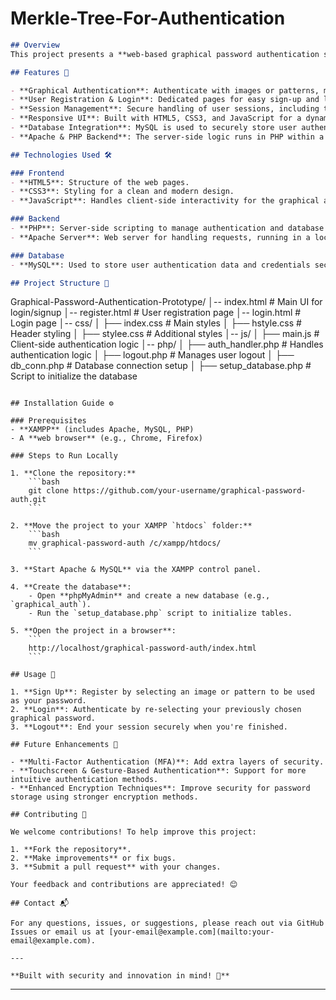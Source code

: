 # Merkle-Tree-For-Authentication
```markdown
## Overview
This project presents a **web-based graphical password authentication system** that replaces traditional text-based passwords with a more interactive and visual approach. Users can authenticate using images or patterns, providing a secure and innovative alternative to logging in with text passwords.

## Features 🌟

- **Graphical Authentication**: Authenticate with images or patterns, making your password more visual and secure.
- **User Registration & Login**: Dedicated pages for easy sign-up and login.
- **Session Management**: Secure handling of user sessions, including the ability to log out.
- **Responsive UI**: Built with HTML5, CSS3, and JavaScript for a dynamic and mobile-friendly experience.
- **Database Integration**: MySQL is used to securely store user authentication data.
- **Apache & PHP Backend**: The server-side logic runs in PHP within a local XAMPP environment.

## Technologies Used 🛠️

### Frontend
- **HTML5**: Structure of the web pages.
- **CSS3**: Styling for a clean and modern design.
- **JavaScript**: Handles client-side interactivity for the graphical authentication process.

### Backend
- **PHP**: Server-side scripting to manage authentication and database interactions.
- **Apache Server**: Web server for handling requests, running in a local XAMPP environment.

### Database
- **MySQL**: Used to store user authentication data and credentials securely.

## Project Structure 📂

```
Graphical-Password-Authentication-Prototype/
│-- index.html              # Main UI for login/signup
│-- register.html           # User registration page
│-- login.html              # Login page
│-- css/
│   ├── index.css          # Main styles
│   ├── hstyle.css         # Header styling
│   ├── stylee.css         # Additional styles
│-- js/
│   ├── main.js            # Client-side authentication logic
│-- php/
│   ├── auth_handler.php   # Handles authentication logic
│   ├── logout.php         # Manages user logout
│   ├── db_conn.php        # Database connection setup
│   ├── setup_database.php # Script to initialize the database
```

## Installation Guide ⚙️

### Prerequisites
- **XAMPP** (includes Apache, MySQL, PHP)
- A **web browser** (e.g., Chrome, Firefox)

### Steps to Run Locally

1. **Clone the repository:**
    ```bash
    git clone https://github.com/your-username/graphical-password-auth.git
    ```

2. **Move the project to your XAMPP `htdocs` folder:**
    ```bash
    mv graphical-password-auth /c/xampp/htdocs/
    ```

3. **Start Apache & MySQL** via the XAMPP control panel.

4. **Create the database**:
    - Open **phpMyAdmin** and create a new database (e.g., `graphical_auth`).
    - Run the `setup_database.php` script to initialize tables.

5. **Open the project in a browser**:
    ``` 
    http://localhost/graphical-password-auth/index.html
    ```

## Usage 🚀

1. **Sign Up**: Register by selecting an image or pattern to be used as your password.
2. **Login**: Authenticate by re-selecting your previously chosen graphical password.
3. **Logout**: End your session securely when you're finished.

## Future Enhancements 🚧

- **Multi-Factor Authentication (MFA)**: Add extra layers of security.
- **Touchscreen & Gesture-Based Authentication**: Support for more intuitive authentication methods.
- **Enhanced Encryption Techniques**: Improve security for password storage using stronger encryption methods.

## Contributing 🤝

We welcome contributions! To help improve this project:

1. **Fork the repository**.
2. **Make improvements** or fix bugs.
3. **Submit a pull request** with your changes.

Your feedback and contributions are appreciated! 😊

## Contact 📬

For any questions, issues, or suggestions, please reach out via GitHub Issues or email us at [your-email@example.com](mailto:your-email@example.com).

---

**Built with security and innovation in mind! 🚀**
```

---
